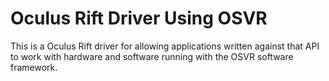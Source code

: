 # Oculus Rift Driver Using OSVR

This is a Oculus Rift driver for allowing applications written against that API to work with hardware and software running with the OSVR software framework.
